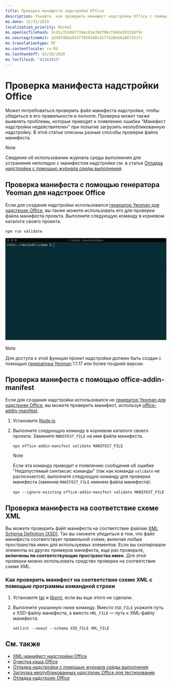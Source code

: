 ```yaml
---
title: Проверка манифеста надстройки Office
description: Узнайте, как проверить манифест надстройки Office с помощью схемы XML и других средств.
ms.date: 12/31/2019
localization_priority: Normal
ms.openlocfilehash: 9cd1c353d6f73decb5e39df96cf66da5912b8f9c
ms.sourcegitcommit: a3ddfdb8a95477850148c4177e20e56a8673517c
ms.translationtype: MT
ms.contentlocale: ru-RU
ms.lasthandoff: 02/20/2020
ms.locfileid: "42163915"
---
```

# <a name="validate-an-office-add-ins-manifest"></a>Проверка манифеста надстройки Office

Может потребоваться проверить файл манифеста надстройки, чтобы убедиться в его правильности и полноте. Проверка может также выявлять проблемы, которые приводят к появлению ошибки "Манифест надстройки недействителен" при попытке загрузить неопубликованную надстройку. В этой статье описаны разные способы проверки файла манифеста.

> [!NOTE]
> Сведения об использовании журнала среды выполнения для устранения неполадок с манифестом надстройки см. в статье [Отладка надстройки с помощью журнала среды выполнения](runtime-logging.md).

## <a name="validate-your-manifest-with-the-yeoman-generator-for-office-add-ins"></a>Проверка манифеста с помощью генератора Yeoman для надстроек Office

Если для создания надстройки использовался [генератор Yeoman для надстроек Office](https://www.npmjs.com/package/generator-office), вы также можете использовать его для проверки файла манифеста проекта. Выполните следующую команду в корневом каталоге своего проекта.

```command&nbsp;line
npm run validate
```

![GIF-файл с анимацией запуска средства проверки Yo Office в командной строке и получения результатов, которые показывают, что проверка пройдена](../images/yo-office-validator.gif)

> [!NOTE]
> Для доступа к этой функции проект надстройки должен быть создан с помощью [генератора Yeoman](https://www.npmjs.com/package/generator-office) 1.1.17 или более поздней версии.

## <a name="validate-your-manifest-with-office-addin-manifest"></a>Проверка манифеста с помощью office-addin-manifest

Если для создания надстройки использовался не [генератор Yeoman для надстроек Office](https://www.npmjs.com/package/generator-office), вы можете проверить манифест, используя [office-addin-manifest](https://www.npmjs.com/package/office-addin-manifest).

1. Установите [Node.js](https://nodejs.org/download/).

2. Выполните следующую команду в корневом каталоге своего проекта. Замените `MANIFEST_FILE` на имя файла манифеста.

    ```command&nbsp;line
    npx office-addin-manifest validate MANIFEST_FILE
    ```

    > [!NOTE]
    > Если эта команда приводит к появлению сообщения об ошибке "Недопустимый синтаксис команды" (так как команда `validate` не распознается), выполните следующую команду для проверки манифеста (заменив `MANIFEST_FILE` именем файла манифеста): 
    >
    > `npx --ignore-existing office-addin-manifest validate MANIFEST_FILE`

## <a name="validate-your-manifest-against-the-xml-schema"></a>Проверка манифеста на соответствие схеме XML

Вы можете проверить файл манифеста на соответствие файлам [XML Schema Definition (XSD)](/openspecs/office_file_formats/ms-owemxml/c6a06390-34b8-4b42-82eb-b28be12494a8). Так вы сможете убедиться в том, что файл манифеста соответствует правильной схеме, включая любые пространства имен для используемых элементов. Если вы скопировали элементы из других примеров манифеста, еще раз проверьте, **включены ли соответствующие пространства имен**. Для этой проверки можно использовать средство проверки на соответствие схеме XML.

### <a name="to-use-a-command-line-xml-schema-validation-tool-to-validate-your-manifest"></a>Как проверить манифест на соответствие схеме XML с помощью программы командной строки

1. Установите [tar](https://www.gnu.org/software/tar/) и [libxml](http://xmlsoft.org/FAQ.html), если вы еще этого не сделали.

2. Выполните указанную ниже команду. Вместо `XSD_FILE` укажите путь к XSD-файлу манифеста, а вместо `XML_FILE` — путь к XML-файлу манифеста.
    
    ```command&nbsp;line
    xmllint --noout --schema XSD_FILE XML_FILE
    ```

## <a name="see-also"></a>См. также

- [XML-манифест надстройки Office](../develop/add-in-manifests.md)
- [Очистка кэша Office](clear-cache.md)
- [Отладка надстройки с помощью журнала среды выполнения](runtime-logging.md)
- [Загрузка неопубликованных надстроек Office для тестирования](sideload-office-add-ins-for-testing.md)
- [Отладка надстроек Office](debug-add-ins-using-f12-developer-tools-on-windows-10.md)